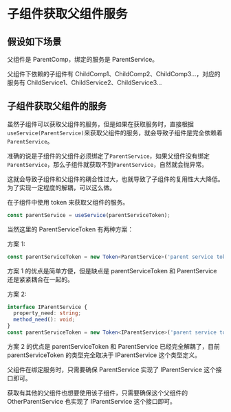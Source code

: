 # 子组件获取父组件服务

## 假设如下场景

父组件是 ParentComp，绑定的服务是 ParentService。

父组件下依赖的子组件有 ChildComp1、ChildComp2、ChildComp3...，对应的服务有 ChildService1、ChildService2、ChildService3...

## 子组件获取父组件的服务

虽然子组件可以获取父组件的服务，但是如果在获取服务时，直接根据`useService(ParentService)`来获取父组件的服务，就会导致子组件是完全依赖着`ParentService`。

准确的说是子组件的父组件必须绑定了`ParentService`，如果父组件没有绑定`ParentService`，那么子组件就获取不到`ParentService`，自然就会抛异常。

这就会导致子组件和父组件的耦合性过大，也就导致了子组件的复用性大大降低。为了实现一定程度的解耦，可以这么做。

在子组件中使用 token 来获取父组件的服务。

```ts
const parentService = useService(parentServiceToken);
```

当然这里的 ParentServiceToken 有两种方案：

方案 1:

```ts
const parentServiceToken = new Token<ParentService>('parent service token');
```

方案 1 的优点是简单方便，但是缺点是 parentServiceToken 和 ParentService 还是紧紧耦合在一起的。

方案 2:

```ts
interface IParentService {
  property_need: string;
  method_need(): void;
}
const parentServiceToken = new Token<IParentService>('parent service token');
```

方案 2 的优点是 parentServiceToken 和 ParentService 已经完全解耦了，目前 parentServiceToken 的类型完全取决于 IParentService 这个类型定义。

父组件在绑定服务时，只需要确保 ParentService 实现了 IParentService 这个接口即可。

获取有其他的父组件也想要使用该子组件，只需要确保这个父组件的 OtherParentService 也实现了 IParentService 这个接口即可。
